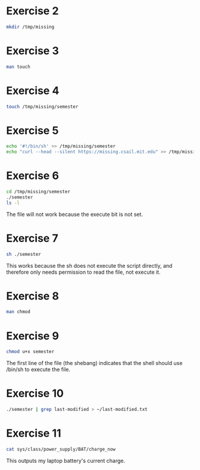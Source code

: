 # Exercise 2
```bash
mkdir /tmp/missing
```

# Exercise 3
```bash
man touch
```

# Exercise 4
```bash
touch /tmp/missing/semester
```

# Exercise 5
```bash
echo '#!/bin/sh' >> /tmp/missing/semester
echo "curl --head --silent https://missing.csail.mit.edu" >> /tmp/missing/semester
```

# Exercise 6
```bash
cd /tmp/missing/semester
./semester
ls -l
```
The file will not work because the execute bit is not set.

# Exercise 7
```bash
sh ./semester
```
This works because the sh does not execute the script directly,
and therefore only needs permission to read the file, not execute it.

# Exercise 8
```bash
man chmod
```

# Exercise 9
```bash
chmod u+x semester
```
The first line of the file (the shebang) indicates that the shell
should use /bin/sh to execute the file.

# Exercise 10
```bash
./semester | grep last-modified > ~/last-modified.txt
```

# Exercise 11
```bash
cat sys/class/power_supply/BAT/charge_now
```
This outputs my laptop battery's current charge.
